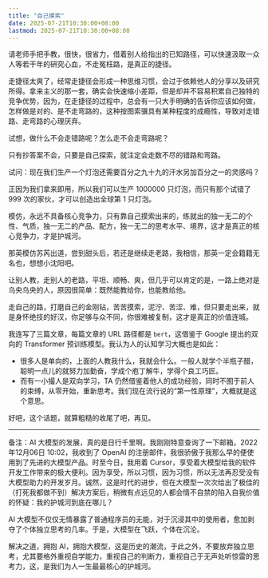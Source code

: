 ```yaml
---
title: "自己摸索"
date: 2025-07-21T10:30:00+08:00
lastmod: 2025-07-21T10:30:00+08:00
---
```


请老师手把手教，很快，很省力，借着别人给指出的已知路径，可以快速汲取一众人等若干年的研究心血，不走冤枉路，是真正的捷径。

<!--more-->

走捷径太爽了，经常走捷径会形成一种思维习惯，会过于依赖他人的分享以及研究所得。拿来主义的那一套，确实会快速缩小差距，但是却并不容易积累自己独特的竞争优势，因为，在走捷径的过程中，总会有一只大手明确的告诉你应该如何做，怎样做是对的、是不走弯路的，这种按图索骥具有某种程度的成瘾性，导致对走错路、走弯路的心理厌弃。

试想，做什么不会走错路呢？怎么走不会走弯路呢？

只有抄答案不会，只要是自己探索，就注定会走数不尽的错路和弯路。

试问：现在我们生产一个灯泡还需要百分之九十九的汗水另加百分之一的灵感吗？

正因为我们拿来即用，所以我们可以生产 1000000 只灯泡，而只有那个试错了 999 次的家伙，才可以创造出全球第 1 只灯泡。

模仿，永远不具备核心竞争力，只有靠自己摸索出来的，练就出的独一无二的个性、气质，独一无二的产品、配方，独一无二的思考水平、境界，这才是真正的核心竞争力，才是护城河。

那英模仿苏芮出道，尝到甜头后，若还是继续走老路，我相信，那英一定会籍籍无名也，想想小沈阳吧。

让别人教，走别人的老路，平坦、顺畅、爽，但几乎可以肯定的是，一路上绝对是乌央乌央的人，原因很简单：既然能教给你，也能教给他。

走自己的路，打磨自己的金刚钻，苦苦摸索，泥泞、苦涩、难，但只要走出来，就是身怀绝技的好汉，你足够与众不同，你很难被复制，这才是真正的价值连城。

我连写了三篇文章，每篇文章的 URL 路径都是 `bert`，这借鉴于 Google 提出的双向的 Transformer 预训练模型。我认为人的认知学习大概也是如此：

- 很多人是单向的，上面的人教我什么，我就会什么。一般人就学个半瓶子醋，聪明一点儿的就努力加勤奋，学成个庖丁解牛，学得个良工巧匠。
- 而有一小撮人是双向学习，TA 仍然借鉴着他人的成功经验，同时不囿于前人的束缚，从零开始，重新思考。我们现在流行说的“第一性原理”，大概就是这个意思。

好吧，这个话题，就算粗糙的收尾了吧，再见。

---

备注：AI 大模型的发展，真的是日行千里啊。我刚刚特意查询了一下邮箱，2022年12月06日 10:02，我收到了 OpenAI 的注册邮件，我很骄傲于我那么早的便使用到了先进的大模型产品。时至今日，我用着 Cursor，享受着大模型给我的软件开发工作带来的极大便利。因为享受，所以习惯，因为习惯，所以无法再忍受没有大模型助力的开发岁月。诚然，这是时代的进步，但在大模型一次次给出了极佳的（打死我都做不到）解决方案后，稍微有点远见的人都会情不自禁的陷入自我价值的怀疑：我的护城河到底在哪儿？

AI 大模型不仅仅无情暴露了普通程序员的无能，对于沉浸其中的使用者，愈加剥夺了个体独立思考的几率。于是，大模型在飞跃，个体在沉沦。

解决之道，拥抱 AI，拥抱大模型，这是历史的潮流，于此之外，不要放弃独立思考，尤其要格外重视自学能力，重视自己的判断力，重视自己于无声处听惊雷的思考力，这，是我们为人一生最最核心的护城河。
